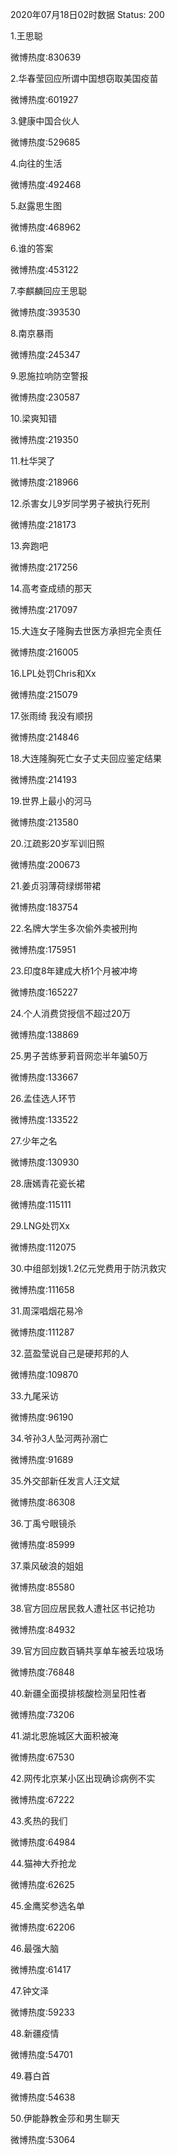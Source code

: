 2020年07月18日02时数据
Status: 200

1.王思聪

微博热度:830639

2.华春莹回应所谓中国想窃取美国疫苗

微博热度:601927

3.健康中国合伙人

微博热度:529685

4.向往的生活

微博热度:492468

5.赵露思生图

微博热度:468962

6.谁的答案

微博热度:453122

7.李麒麟回应王思聪

微博热度:393530

8.南京暴雨

微博热度:245347

9.恩施拉响防空警报

微博热度:230587

10.梁爽知错

微博热度:219350

11.杜华哭了

微博热度:218966

12.杀害女儿9岁同学男子被执行死刑

微博热度:218173

13.奔跑吧

微博热度:217256

14.高考查成绩的那天

微博热度:217097

15.大连女子隆胸去世医方承担完全责任

微博热度:216005

16.LPL处罚Chris和Xx

微博热度:215079

17.张雨绮 我没有顺拐

微博热度:214846

18.大连隆胸死亡女子丈夫回应鉴定结果

微博热度:214193

19.世界上最小的河马

微博热度:213580

20.江疏影20岁军训旧照

微博热度:200673

21.姜贞羽薄荷绿绑带裙

微博热度:183754

22.名牌大学生多次偷外卖被刑拘

微博热度:175951

23.印度8年建成大桥1个月被冲垮

微博热度:165227

24.个人消费贷授信不超过20万

微博热度:138869

25.男子苦练萝莉音网恋半年骗50万

微博热度:133667

26.孟佳选人环节

微博热度:133522

27.少年之名

微博热度:130930

28.唐嫣青花瓷长裙

微博热度:115111

29.LNG处罚Xx

微博热度:112075

30.中组部划拨1.2亿元党费用于防汛救灾

微博热度:111658

31.周深唱烟花易冷

微博热度:111287

32.蓝盈莹说自己是硬邦邦的人

微博热度:109870

33.九尾采访

微博热度:96190

34.爷孙3人坠河两孙溺亡

微博热度:91689

35.外交部新任发言人汪文斌

微博热度:86308

36.丁禹兮眼镜杀

微博热度:85999

37.乘风破浪的姐姐

微博热度:85580

38.官方回应居民救人遭社区书记抢功

微博热度:84932

39.官方回应数百辆共享单车被丢垃圾场

微博热度:76848

40.新疆全面摸排核酸检测呈阳性者

微博热度:73206

41.湖北恩施城区大面积被淹

微博热度:67530

42.网传北京某小区出现确诊病例不实

微博热度:67222

43.炙热的我们

微博热度:64984

44.猫神大乔抢龙

微博热度:62625

45.金鹰奖参选名单

微博热度:62206

46.最强大脑

微博热度:61417

47.钟文泽

微博热度:59233

48.新疆疫情

微博热度:54701

49.暮白首

微博热度:54638

50.伊能静教金莎和男生聊天

微博热度:53064

